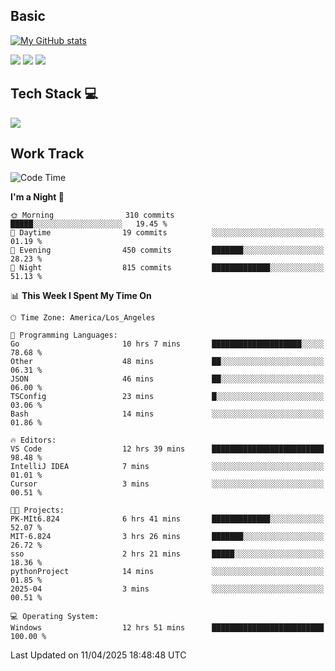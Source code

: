 ## Basic
 
[![My GitHub stats](https://github-readme-stats.vercel.app/api?username=Zzhihon&show_icons=true&theme=purple)](https://github.com/Zzhihon)
 
 [![](https://img.shields.io/badge/website-4493f8?style=for-the-badge&logo=About.me&logoColor=purple)](https://tatakal.com/)
 [![](https://img.shields.io/badge/RSS-4493f8?style=for-the-badge&logo=rss&logoColor=purple)](https://tatakal.com/feed/)
 [![](https://img.shields.io/badge/Email-4493f8?style=for-the-badge&logo=gmail&logoColor=purple)](mailto:bt1q@tatakal.com)

## Tech Stack 💻

<a href="https://skillicons.dev">
  <img src="https://skillicons.dev/icons?i=py,html,css,javascript,bash,java,vue,go,nodejs,cpp" />
</a>

</br>

## Work Track

<!--START_SECTION:waka-->
![Code Time](http://img.shields.io/badge/Code%20Time-190%20hrs%2012%20mins-blue)

**I'm a Night 🦉** 

```text
🌞 Morning                310 commits         █████░░░░░░░░░░░░░░░░░░░░   19.45 % 
🌆 Daytime                19 commits          ░░░░░░░░░░░░░░░░░░░░░░░░░   01.19 % 
🌃 Evening                450 commits         ███████░░░░░░░░░░░░░░░░░░   28.23 % 
🌙 Night                  815 commits         █████████████░░░░░░░░░░░░   51.13 % 
```


📊 **This Week I Spent My Time On** 

```text
🕑︎ Time Zone: America/Los_Angeles

💬 Programming Languages: 
Go                       10 hrs 7 mins       ████████████████████░░░░░   78.68 % 
Other                    48 mins             ██░░░░░░░░░░░░░░░░░░░░░░░   06.31 % 
JSON                     46 mins             ██░░░░░░░░░░░░░░░░░░░░░░░   06.00 % 
TSConfig                 23 mins             █░░░░░░░░░░░░░░░░░░░░░░░░   03.06 % 
Bash                     14 mins             ░░░░░░░░░░░░░░░░░░░░░░░░░   01.86 % 

🔥 Editors: 
VS Code                  12 hrs 39 mins      █████████████████████████   98.48 % 
IntelliJ IDEA            7 mins              ░░░░░░░░░░░░░░░░░░░░░░░░░   01.01 % 
Cursor                   3 mins              ░░░░░░░░░░░░░░░░░░░░░░░░░   00.51 % 

🐱‍💻 Projects: 
PK-MIt6.824              6 hrs 41 mins       █████████████░░░░░░░░░░░░   52.07 % 
MIT-6.824                3 hrs 26 mins       ███████░░░░░░░░░░░░░░░░░░   26.72 % 
sso                      2 hrs 21 mins       █████░░░░░░░░░░░░░░░░░░░░   18.36 % 
pythonProject            14 mins             ░░░░░░░░░░░░░░░░░░░░░░░░░   01.85 % 
2025-04                  3 mins              ░░░░░░░░░░░░░░░░░░░░░░░░░   00.51 % 

💻 Operating System: 
Windows                  12 hrs 51 mins      █████████████████████████   100.00 % 
```


 Last Updated on 11/04/2025 18:48:48 UTC
<!--END_SECTION:waka-->
